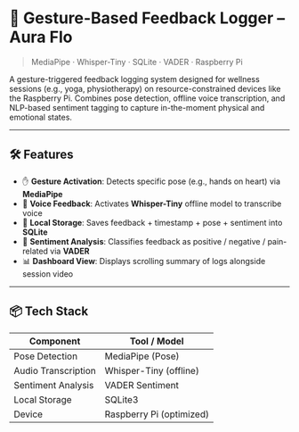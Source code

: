 # 🧘 Gesture-Based Feedback Logger – Aura Flo

> MediaPipe · Whisper-Tiny · SQLite · VADER · Raspberry Pi

A gesture-triggered feedback logging system designed for wellness sessions (e.g., yoga, physiotherapy) on resource-constrained devices like the Raspberry Pi. Combines pose detection, offline voice transcription, and NLP-based sentiment tagging to capture in-the-moment physical and emotional states.

---

## 🛠 Features

- ✋ **Gesture Activation**: Detects specific pose (e.g., hands on heart) via **MediaPipe**
- 🎤 **Voice Feedback**: Activates **Whisper-Tiny** offline model to transcribe voice
- 💾 **Local Storage**: Saves feedback + timestamp + pose + sentiment into **SQLite**
- 🧠 **Sentiment Analysis**: Classifies feedback as positive / negative / pain-related via **VADER**
- 📊 **Dashboard View**: Displays scrolling summary of logs alongside session video

---

## 📦 Tech Stack

| Component        | Tool / Model        |
|------------------|---------------------|
| Pose Detection   | MediaPipe (Pose)    |
| Audio Transcription | Whisper-Tiny (offline) |
| Sentiment Analysis | VADER Sentiment    |
| Local Storage    | SQLite3             |
| Device           | Raspberry Pi (optimized) |


